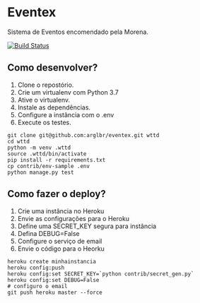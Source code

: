 # Eventex

Sistema de Eventos encomendado pela Morena.

[![Build Status](https://travis-ci.org/arglbrce/eventex.svg?branch=master)](https://travis-ci.org/arglbrce/eventex)

## Como desenvolver?

1. Clone o repostório.
2. Crie um virtualenv com Python 3.7
3. Ative o virtualenv.
4. Instale as dependências.
5. Configure a instância com o .env
6. Execute os testes.

```console
git clone git@github.com:arglbr/eventex.git wttd
cd wttd
python -m venv .wttd
source .wttd/bin/activate
pip install -r requirements.txt
cp contrib/env-sample .env
python manage.py test
```

## Como fazer o deploy?

1. Crie uma instância no Heroku
2. Envie as configurações para o Heroku
3. Define uma SECRET_KEY segura para instância
4. Defina DEBUG=False
5. Configure o serviço de email
6. Envie o código para o Heorku

```console
heroku create minhainstancia
heroku config:push
heroku config:set SECRET_KEY=`python contrib/secret_gen.py`
heroku config:set DEBUG=False
# configuro o email
git push heroku master --force
```
